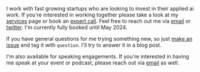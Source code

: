 I work with fast growing startups who are looking to invest in their applied ai work. If you're interested in working together please take a look at my [services](services.md) page or book an [expert call](https://cal.com/jasonliu/expert-call). Feel free to reach out me via [email](mailto:jason+work@jxnl.co) or [twitter](https://twitter.com/jxnlco). I'm currently fully booked until May 2024.

If you have general questions for me trying something new, so just [make an issue](https://github.com/jxnl/blog/issues) and tag it with `question`. I'll try to answer it in a blog post.

I'm also available for speaking engagements. If you're interested in having me speak at your event or podcast, please reach out via [email](mailto:jason+speaking@jxnl.co) as well.
